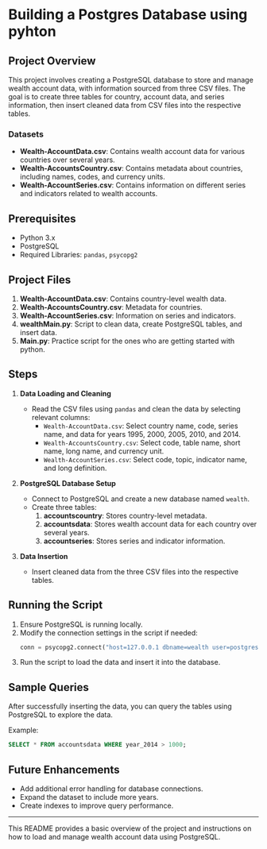 # Building a Postgres Database using pyhton

## Project Overview
This project involves creating a PostgreSQL database to store and manage wealth account data, with information sourced from three CSV files. The goal is to create three tables for country, account data, and series information, then insert cleaned data from CSV files into the respective tables.

### Datasets
- **Wealth-AccountData.csv**: Contains wealth account data for various countries over several years.
- **Wealth-AccountsCountry.csv**: Contains metadata about countries, including names, codes, and currency units.
- **Wealth-AccountSeries.csv**: Contains information on different series and indicators related to wealth accounts.

## Prerequisites
- Python 3.x
- PostgreSQL
- Required Libraries: `pandas`, `psycopg2`

## Project Files
1. **Wealth-AccountData.csv**: Contains country-level wealth data.
2. **Wealth-AccountsCountry.csv**: Metadata for countries.
3. **Wealth-AccountSeries.csv**: Information on series and indicators.
4. **wealthMain.py**: Script to clean data, create PostgreSQL tables, and insert data.
5. **Main.py**: Practice script for the ones who are getting started with python.

## Steps
1. **Data Loading and Cleaning**
   - Read the CSV files using `pandas` and clean the data by selecting relevant columns:
     - `Wealth-AccountData.csv`: Select country name, code, series name, and data for years 1995, 2000, 2005, 2010, and 2014.
     - `Wealth-AccountsCountry.csv`: Select code, table name, short name, long name, and currency unit.
     - `Wealth-AccountSeries.csv`: Select code, topic, indicator name, and long definition.
   
2. **PostgreSQL Database Setup**
   - Connect to PostgreSQL and create a new database named `wealth`.
   - Create three tables:
     1. **accountscountry**: Stores country-level metadata.
     2. **accountsdata**: Stores wealth account data for each country over several years.
     3. **accountseries**: Stores series and indicator information.

3. **Data Insertion**
   - Insert cleaned data from the three CSV files into the respective tables.

## Running the Script
1. Ensure PostgreSQL is running locally.
2. Modify the connection settings in the script if needed:
   ```python
   conn = psycopg2.connect("host=127.0.0.1 dbname=wealth user=postgres password=root")
   ```
3. Run the script to load the data and insert it into the database.

## Sample Queries
After successfully inserting the data, you can query the tables using PostgreSQL to explore the data.

Example:
```sql
SELECT * FROM accountsdata WHERE year_2014 > 1000;
```

## Future Enhancements
- Add additional error handling for database connections.
- Expand the dataset to include more years.
- Create indexes to improve query performance.

---

This README provides a basic overview of the project and instructions on how to load and manage wealth account data using PostgreSQL.
